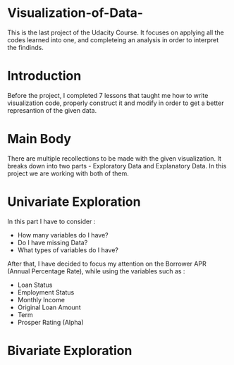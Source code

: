 # Visualization-of-Data-

This is the last project of the Udacity Course. It focuses on applying all the codes learned into one, and completeing an analysis in order to interpret the findinds. 

# Introduction

Before the project, I completed 7 lessons that taught me how to write visualization code, properly construct it and modify in order to get a better represantion of the given data. 

# Main Body 

There are multiple recollections to be made with the given visualization. It breaks down into two parts - Exploratory Data and Explanatory Data. In this project we are working with both of them. 

# Univariate Exploration

In this part I have to consider :
- How many variables do I have?
- Do I have missing Data?
- What types of variables do I have? 

After that, I have decided to focus my attention on the Borrower APR (Annual Percentage Rate), while using the variables such as : 
- Loan Status
- Employment Status
- Monthly Income
- Original Loan Amount
- Term 
- Prosper Rating (Alpha)

# Bivariate Exploration 


